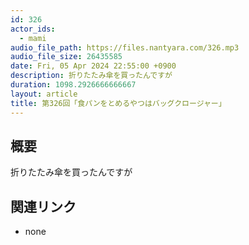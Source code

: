 ```yaml
---
id: 326
actor_ids:
  - mami
audio_file_path: https://files.nantyara.com/326.mp3
audio_file_size: 26435585
date: Fri, 05 Apr 2024 22:55:00 +0900
description: 折りたたみ傘を買ったんですが
duration: 1098.2926666666667
layout: article
title: 第326回「食パンをとめるやつはバッグクロージャー」
---
```

## 概要

折りたたみ傘を買ったんですが

## 関連リンク

* none
